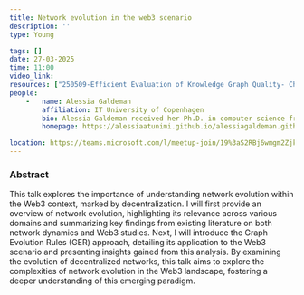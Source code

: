 ```yaml
---
title: Network evolution in the web3 scenario
description: ''
type: Young

tags: []
date: 27-03-2025
time: 11:00
video_link:
resources: ["250509-Efficient Evaluation of Knowledge Graph Quality- Challenges and Opportunities.pdf"]
people:
    -   name: Alessia Galdeman
        affiliation: IT University of Copenhagen
        bio: Alessia Galdeman received her Ph.D. in computer science from University of Milan in 2024, and is currently a postdoctoral researcher at IT University of Copenhagen. Her current research interests include user behavior on social media, temporal networks, subgraph mining, and Web3 platforms. She serves as a member of technical program committees and organizing committees for several international conferences, while being a guest editor of a special issue in the Applied Network Science journal. She also collaborates with/coordinates different groups of young researchers that organize seminars and/or events at conferences. She has been involved in teaching and mentoring activities in the fields of social media mining, network analysis, and machine learning.
        homepage: https://alessiaatunimi.github.io/alessiagaldeman.github.io/

location: https://teams.microsoft.com/l/meetup-join/19%3aS2RBj6wmgm2Zjk3jx07ydAsihsKI8KSIkkQRSStaP7E1%40thread.tacv2/1741857506511?context=%7b%22Tid%22%3a%2213b55eef-7018-4674-a3d7-cc0db06d545c%22%2c%22Oid%22%3a%223b92e2cc-3616-4070-82ad-a9f97e1e92ac%22%7d
---
```


### Abstract

This talk explores the importance of understanding network evolution within the Web3 context, marked by decentralization.
I will first provide an overview of network evolution, highlighting its relevance across various domains and summarizing key findings from existing literature on both network dynamics and Web3 studies. Next, I will introduce the Graph Evolution Rules (GER) approach, detailing its application to the Web3 scenario and presenting insights gained from this analysis.
By examining the evolution of decentralized networks, this talk aims to explore the complexities of network evolution in the Web3 landscape, fostering a deeper understanding of this emerging paradigm.